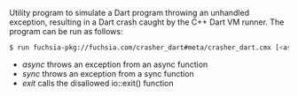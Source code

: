Utility program to simulate a Dart program throwing an unhandled exception,
resulting in a Dart crash caught by the C++ Dart VM runner. The program can be
run as follows:

```sh
$ run fuchsia-pkg://fuchsia.com/crasher_dart#meta/crasher_dart.cmx [<async|sync|exit>]
```

*   *async* throws an exception from an async function
*   *sync* throws an exception from a sync function
*   *exit* calls the disallowed io::exit() function
